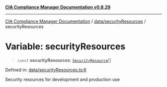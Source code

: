 [**CIA Compliance Manager Documentation v0.8.29**](../../../README.md)

***

[CIA Compliance Manager Documentation](../../../modules.md) / [data/securityResources](../README.md) / securityResources

# Variable: securityResources

> `const` **securityResources**: [`SecurityResource`](../../../services/interfaces/SecurityResource.md)[]

Defined in: [data/securityResources.ts:6](https://github.com/Hack23/cia-compliance-manager/blob/5836b4c74e2010cd05eca63c0016fd711c628ec9/src/data/securityResources.ts#L6)

Security resources for development and production use

